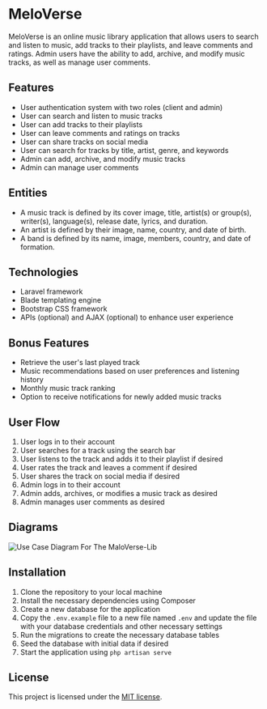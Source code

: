 # MeloVerse

MeloVerse is an online music library application that allows users to search and listen to music, add tracks to their playlists, and leave comments and ratings. Admin users have the ability to add, archive, and modify music tracks, as well as manage user comments.

## Features

- User authentication system with two roles (client and admin)
- User can search and listen to music tracks
- User can add tracks to their playlists
- User can leave comments and ratings on tracks
- User can share tracks on social media
- User can search for tracks by title, artist, genre, and keywords
- Admin can add, archive, and modify music tracks
- Admin can manage user comments

## Entities

- A music track is defined by its cover image, title, artist(s) or group(s), writer(s), language(s), release date, lyrics, and duration.
- An artist is defined by their image, name, country, and date of birth.
- A band is defined by its name, image, members, country, and date of formation.



## Technologies

- Laravel framework
- Blade templating engine
- Bootstrap CSS framework
- APIs (optional) and AJAX (optional) to enhance user experience

## Bonus Features

- Retrieve the user's last played track
- Music recommendations based on user preferences and listening history
- Monthly music track ranking
- Option to receive notifications for newly added music tracks



## User Flow

1. User logs in to their account
2. User searches for a track using the search bar
3. User listens to the track and adds it to their playlist if desired
4. User rates the track and leaves a comment if desired
5. User shares the track on social media if desired
6. Admin logs in to their account
7. Admin adds, archives, or modifies a music track as desired
8. Admin manages user comments as desired

## Diagrams 

![Use Case Diagram For The MaloVerse-Lib](https://user-images.githubusercontent.com/86893073/219063617-88686ac7-d100-44f2-8c18-f980b20901c5.svg)



## Installation

1. Clone the repository to your local machine
2. Install the necessary dependencies using Composer
3. Create a new database for the application
4. Copy the `.env.example` file to a new file named `.env` and update the file with your database credentials and other necessary settings
5. Run the migrations to create the necessary database tables
6. Seed the database with initial data if desired
7. Start the application using `php artisan serve`

## License

This project is licensed under the [MIT license](https://opensource.org/licenses/MIT).
